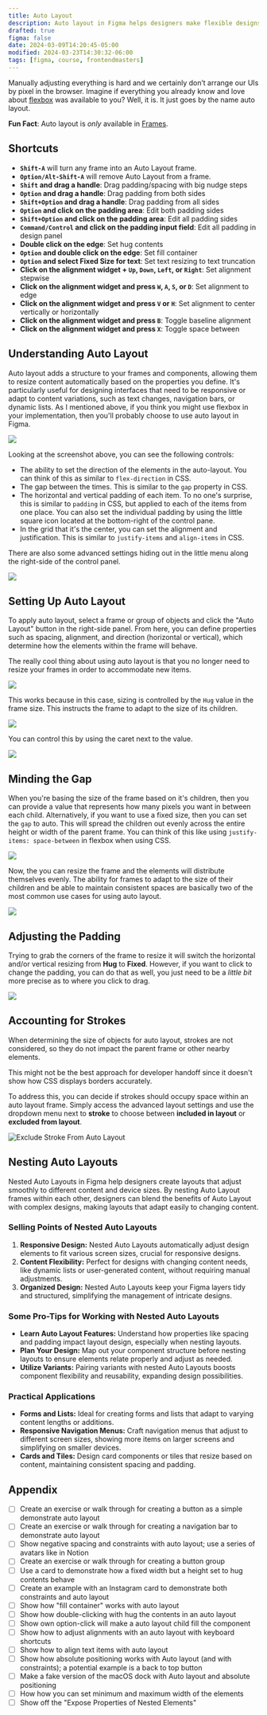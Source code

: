 ```yaml
---
title: Auto Layout
description: Auto layout in Figma helps designers make flexible designs easily. Understanding and using this feature improves design workflow.
drafted: true
figma: false
date: 2024-03-09T14:20:45-05:00
modified: 2024-03-23T14:30:32-06:00
tags: [figma, course, frontendmasters]
---
```


Manually adjusting everything is hard and we certainly don’t arrange our UIs by pixel in the browser. Imagine if everything you already know and love about [flexbox](https://developer.mozilla.org/en-US/docs/Web/CSS/CSS_flexible_box_layout/Basic_concepts_of_flexbox) was available to you?
Well, it is. It just goes by the name auto layout.

**Fun Fact**: Auto layout is _only_ available in [Frames](layers.md#frames).

## Shortcuts

- **`Shift-A`** will turn any frame into an Auto Layout frame.
- **`Option/Alt-Shift-A`** will remove Auto Layout from a frame.
- **`Shift` and drag a handle**: Drag padding/spacing with big nudge steps
- **`Option` and drag a handle**: Drag padding from both sides
- **`Shift+Option` and drag a handle**: Drag padding from all sides
- **`Option` and click on the padding area**: Edit both padding sides
- **`Shift+Option` and click on the padding area**: Edit all padding sides
- **`Command/Control` and click on the padding input field**: Edit all padding in design panel
- **Double click on the edge**: Set hug contents
- **`Option` and double click on the edge**: Set fill container
- **`Option` and select Fixed Size for text**: Set text resizing to text truncation
- **Click on the alignment widget + `Up`, `Down`, `Left`, or `Right`**: Set alignment stepwise
- **Click on the alignment widget and press `W`, `A`, `S`, or `D`**: Set alignment to edge
- **Click on the alignment widget and press `V` or `H`**: Set alignment to center vertically or horizontally
- **Click on the alignment widget and press `B`**: Toggle baseline alignment
- **Click on the alignment widget and press `X`**: Toggle space between

## Understanding Auto Layout

Auto layout adds a structure to your frames and components, allowing them to resize content automatically based on the properties you define. It's particularly useful for designing interfaces that need to be responsive or adapt to content variations, such as text changes, navigation bars, or dynamic lists. As I mentioned above, if you think you might use flexbox in your implementation, then you'll probably choose to use auto layout in Figma.

![](../../assets/figma-auto-layout-controls.png)

Looking at the screenshot above, you can see the following controls:

- The ability to set the direction of the elements in the auto-layout. You can think of this as similar to `flex-direction` in CSS.
- The gap between the times. This is similar to the `gap` property in CSS.
- The horizontal and vertical padding of each item. To no one's surprise, this is similar to `padding` in CSS, but applied to each of the items from one place. You can also set the individual padding by using the little square icon located at the bottom-right of the control pane.
- In the grid that it's the center, you can set the alignment and justification. This is similar to `justify-items` and `align-items` in CSS.

There are also some advanced settings hiding out in the little menu along the right-side of the control panel.

![](../../assets/figma-auto-layout-advanced-options.png)

## Setting Up Auto Layout

To apply auto layout, select a frame or group of objects and click the "Auto Layout" button in the right-side panel. From here, you can define properties such as spacing, alignment, and direction (horizontal or vertical), which determine how the elements within the frame will behave.

The really cool thing about using auto layout is that you no longer need to resize your frames in order to accommodate new items.

![](../../assets/figma-auto-layout-side-menu-example.gif)

This works because in this case, sizing is controlled by the `Hug` value in the frame size. This instructs the frame to adapt to the size of its children.

![](../../assets/figma-auto-layout-hug-frame-size.png)

You can control this by using the caret next to the value.

![](../../assets/figma-auto-layout-fixed-vs-hug.png)

## Minding the Gap

When you're basing the size of the frame based on it's children, then you can provide a value that represents how many pixels you want in between each child. Alternatively, if you want to use a fixed size, then you can set the `gap` to auto. This will spread the children out evenly across the entire height or width of the parent frame. You can think of this like using `justify-items: space-between` in flexbox when using CSS.

![](../../assets/figma-auto-layout-fixed-height-auto-gap.png)

Now, the you can resize the frame and the elements will distribute themselves evenly. The ability for frames to adapt to the size of their children and be able to maintain consistent spaces are basically two of the most common use cases for using auto layout.

![](../../assets/figma-auto-layout-resize-fixed-size.gif)

## Adjusting the Padding

Trying to grab the corners of the frame to resize it will switch the horizontal and/or vertical resizing from **Hug** to **Fixed**. However, if you want to click to change the padding, you can do that as well, you just need to be a _little bit_ more precise as to where you click to drag.

![](../../assets/figma-auto-layout-click-to-resize-padding.gif)

## Accounting for Strokes

When determining the size of objects for auto layout, strokes are not considered, so they do not impact the parent frame or other nearby elements.

This might not be the best approach for developer handoff since it doesn't show how CSS displays borders accurately.

To address this, you can decide if strokes should occupy space within an auto layout frame. Simply access the advanced layout settings and use the dropdown menu next to **stroke** to choose between **included in layout** or **excluded from layout**.

![Exclude Stroke From Auto Layout](../../assets/figma-exclude-stroke-auto-layout.gif)

## Nesting Auto Layouts

Nested Auto Layouts in Figma help designers create layouts that adjust smoothly to different content and device sizes. By nesting Auto Layout frames within each other, designers can blend the benefits of Auto Layout with complex designs, making layouts that adapt easily to changing content.

### Selling Points of Nested Auto Layouts

1. **Responsive Design:** Nested Auto Layouts automatically adjust design elements to fit various screen sizes, crucial for responsive designs.
2. **Content Flexibility:** Perfect for designs with changing content needs, like dynamic lists or user-generated content, without requiring manual adjustments.
3. **Organized Design:** Nested Auto Layouts keep your Figma layers tidy and structured, simplifying the management of intricate designs.

### Some Pro-Tips for Working with Nested Auto Layouts

- **Learn Auto Layout Features:** Understand how properties like spacing and padding impact layout design, especially when nesting layouts.
- **Plan Your Design:** Map out your component structure before nesting layouts to ensure elements relate properly and adjust as needed.
- **Utilize Variants:** Pairing variants with nested Auto Layouts boosts component flexibility and reusability, expanding design possibilities.

### Practical Applications

- **Forms and Lists:** Ideal for creating forms and lists that adapt to varying content lengths or additions.
- **Responsive Navigation Menus:** Craft navigation menus that adjust to different screen sizes, showing more items on larger screens and simplifying on smaller devices.
- **Cards and Tiles:** Design card components or tiles that resize based on content, maintaining consistent spacing and padding.

## Appendix

- [ ] Create an exercise or walk through for creating a button as a simple demonstrate auto layout
- [ ] Create an exercise or walk through for creating a navigation bar to demonstrate auto layout
- [ ] Show negative spacing and constraints with auto layout; use a series of avatars like in Notion
- [ ] Create an exercise or walk through for creating a button group
- [ ] Use a card to demonstrate how a fixed width but a height set to hug contents behave
- [ ] Create an example with an Instagram card to demonstrate both constraints and auto layout
- [ ] Show how "fill container" works with auto layout
- [ ] Show how double-clicking with hug the contents in an auto layout
- [ ] Show own option-click will make a auto layout child fill the component
- [ ] Show how to adjust alignments with an auto layout with keyboard shortcuts
- [ ] Show how to align text items with auto layout
- [ ] Show how absolute positioning works with Auto layout (and with constraints); a potential example is a back to top button
- [ ] Make a fake version of the macOS dock with Auto layout and absolute positioning
- [ ] How how you can set minimum and maximum width of the elements
- [ ] Show off the "Expose Properties of Nested Elements"

